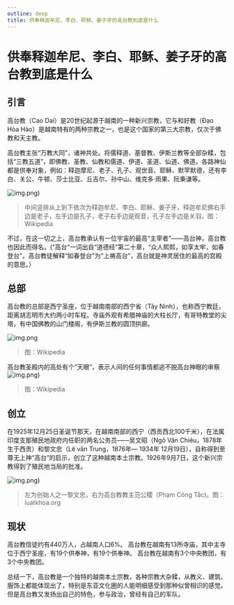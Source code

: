 ```yaml
---
outline: deep
title: 供奉释迦牟尼、李白、耶稣、姜子牙的高台教到底是什么
---
```


# 供奉释迦牟尼、李白、耶稣、姜子牙的高台教到底是什么

## 引言

高台教（Cao Dai）是20世纪起源于越南的一种新兴宗教，它与和好教（Đạo Hòa Hảo）是越南特有的两种宗教之一，也是这个国家的第三大宗教，仅次于佛教和天主教。

高台教主张“万教大同”，诸神共处。将儒释道、基督教、伊斯兰教等全部杂糅，包括“三教五道”，即佛教、圣教、仙教和儒道、伊道、圣道、仙道、佛道。各路神仙都是供奉对象，例如：释迦摩尼、老子、孔子、观世音、耶稣、默罕默德，还有李白、关公、牛顿、莎士比亚、丘吉尔、孙中山、维克多·雨果、阮秉谦等。

![img.png](https://vansiit.cc/img/caodaism/Cao_Dai_Temple_Vietnam.jpg))
> 中间竖排从上到下依次为释迦牟尼、李白、耶稣、姜子牙，释迦牟尼佛右手边是老子，左手边是孔子，老子右手边是观音，孔子左手边是关羽，图：Wikipedia

不过，在这一切之上，高台教承认有一位宇宙的最高“主宰者”——高台神，高台教也因此而得名。(“高台”一词出自“道德经”第二十章，“众人熙熙，如享太牢，如春登台”。高台教徒解释“如春登台”为“上祷高台”，高台就是神灵居住的最高的宫殿的意思。）

## 总部
高台教的总部是西宁圣座，位于越南南部的西宁省（Tây Ninh），也称西宁教廷，距离胡志明市大约两小时车程。寺庙外观有希腊神庙的大柱长厅，有哥特教堂的尖塔，有中国佛教的山门楼阁，有伊斯兰教的圆顶拱廊。

![img.png](https://vansiit.cc/img/caodaism/CaoDaiMain.jpg)
> 图：Wikipedia

高台教圣殿内的高处有个“天眼”，表示人间的任何事情都逃不脱高台神眼的审察
![img.png](https://vansiit.cc/img/caodaism/1634527046189697.jpg))
> 图：Wikipedia

## 创立

在1925年12月25日圣诞节那天，在越南南部的西宁（西贡西北100千米），在法属印度支那殖民地政府内任职的两名公务员——吴文昭（Ngô Văn Chiêu，1878年生于西贡）和黎文忠（Lê văn Trung，1876年— 1934年 12月19日），自称得到至尊无上神“高台”的启示，创立了这种越南本土宗教。1926年9月7日，这个新兴宗教得到了殖民地当局的批准。

![img.png](https://vansiit.cc/img/caodaism/1634527141943115.jpg))
> 左为创始人之一黎文忠，右为高台教教主范公稷（Phạm Công Tắc)。图：luatkhoa.org

## 现状
高台教信徒约有440万人，占越南人口6%。 高台教在越南有13所寺庙，其中主寺位于西宁圣座，有19个供奉神，有19个供奉神。 高台教在越南有3个中央教团，有3个中央教团。 

总结一下，高台教是一个独特的越南本土宗教，各种宗教大杂糅，从教义、建筑、服饰上都能体现出了，特别是东亚文化圈的人能明细感受到那种似曾相识的感觉。但是高台教又发扬出自己的特色，参与政治，曾经有自己的军队。
